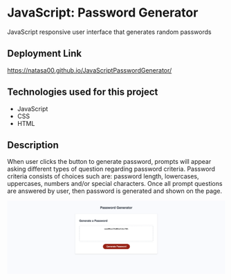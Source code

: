 # JavaScript: Password Generator

JavaScript responsive user interface that generates random passwords

## Deployment Link

https://natasa00.github.io/JavaScriptPasswordGenerator/

## Technologies used for this project

- JavaScript
- CSS
- HTML

## Description

When user clicks the button to generate password, prompts will appear asking different types of question regarding password criteria. Password criteria consists of choices such are: password length, lowercases, uppercases, numbers and/or special characters. Once all prompt questions are answered by user, then password is generated and shown on the page.

![picture alt](./images/Screen%20Shot%20Password%20Generator.png)
